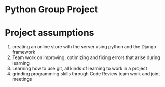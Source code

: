 # Python Group Project

# Project assumptions
1. creating an online store with the server using python and the Django framework
2. Team work on improving, optimizing and fixing errors that arise during learning
3. Learning how to use git, all kinds of learning to work in a project
4. grinding programming skills through Code Review team work and joint meetings